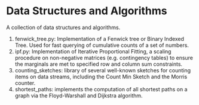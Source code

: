 # Data Structures and Algorithms
A collection of data structures and algorithms.

1. fenwick_tree.py: Implementation of a Fenwick tree or Binary Indexed Tree. Used for fast querying of cumulative counts of a set of numbers.
2. ipf.py: Implementation of Iterative Proportional Fitting, a scaling procedure on non-negative matrices (e.g. contingency tables) to ensure the marginals are met to specified row and column sum constraints.
3. counting_sketches: library of several well-known sketches for counting items on data streams, including the Count Min Sketch and the Morris counter.
4. shortest_paths: implements the computation of all shortest paths on a graph via the Floyd-Warshall and Dijkstra algorithm.

